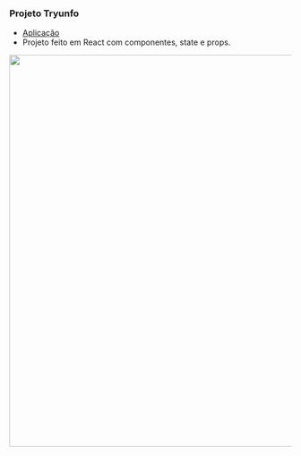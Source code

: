 ### Projeto Tryunfo


- [Aplicação](https://trynfo.vercel.app/)              
- Projeto feito em React com componentes, state e props.            

<div>
<img width="700" src="app.gif"/>
</div>
